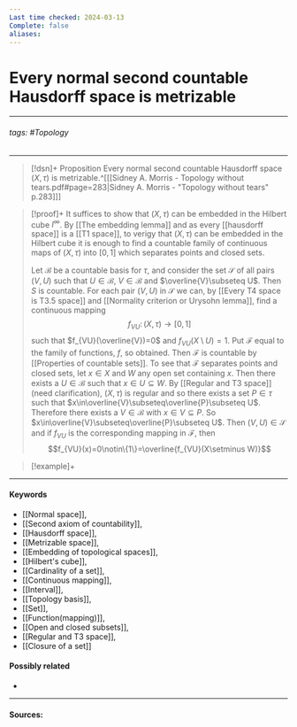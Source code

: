 ```yaml
---
Last time checked: 2024-03-13
Complete: false
aliases:
---
```

# Every normal second countable Hausdorff space is metrizable
***
###### tags: #Topology 
***
>[!dsn]+ Proposition
>Every normal second countable Hausdorff space $(X,\tau)$ is metrizable.^[[[Sidney A. Morris - Topology without tears.pdf#page=283|Sidney A. Morris - "Topology without tears" p.283]]]

>[!proof]+
>It suffices to show that $(X,\tau)$ can be embedded in the Hilbert cube $I^{\infty}$. By [[The embedding lemma]] and as every [[hausdorff space]] is a [[T1 space]], to verigy that $(X,\tau)$ can be embedded in the Hilbert cube it is enough to find a countable family of continuous maps of $(X,\tau)$ into $[0,1]$ which separates points and closed sets.
>
>Let $\mathcal{B}$ be a countable basis for $\tau$, and consider the set $\mathcal{S}$ of all pairs $(V,U)$ such that $U\in\mathcal{B}$, $V\in\mathcal{B}$ and $\overline{V}\subseteq U$. Then $S$ is countable. For each pair $(V,U)$ in $\mathcal{S}$ we can, by [[Every T4 space is T3.5 space]] and [[Normality criterion or Urysohn lemma]], find a continuous mapping 
>$$f_{VU}\colon(X,\tau)\to[0,1]$$
>such that $f_{VU}(\overline{V})=0$ and $f_{VU}(X\setminus U)=1$. Put $\mathcal{F}$ equal to the family of functions, $f$, so obtained. Then $\mathcal{F}$ is countable by [[Properties of countable sets]].
>To see that $\mathcal{F}$ separates points and closed sets, let $x\in X$ and $W$ any open set containing $x$. Then there exists a $U\in\mathcal{B}$ such that $x\in U\subseteq W$. By [[Regular and T3 space]](need clarification), $(X,\tau)$ is regular and so there exists a set $P\in\tau$ such that $x\in\overline{V}\subseteq\overline{P}\subseteq U$. Therefore there exists a $V\in\mathcal{B}$ with $x\in V\subseteq P$. So $x\in\overline{V}\subseteq\overline{P}\subseteq U$. Then $(V,U)\in\mathcal{S}$ and if $f_{VU}$ is the corresponding mapping in $\mathcal{F}$, then $$f_{VU}(x)=0\notin\{1\}=\overline{f_{VU}(X\setminus W)}$$

>[!example]+ 
>
***
#### Keywords
- [[Normal space]],
- [[Second axiom of countability]],
- [[Hausdorff space]],
- [[Metrizable space]],
- [[Embedding of topological spaces]],
- [[Hilbert's cube]],
- [[Cardinality of a set]],
- [[Continuous mapping]],
- [[Interval]],
- [[Topology basis]],
- [[Set]],
- [[Function(mapping)]],
- [[Open and closed subsets]],
- [[Regular and T3 space]],
- [[Closure of a set]]
#### Possibly related
- 
***
#### Sources: